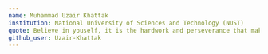 ```yaml
---
name: Muhammad Uzair Khattak
institution: National University of Sciences and Technology (NUST)
quote: Believe in youself, it is the hardwork and perseverance that makes a man successful 
github_user: Uzair-Khattak
---
```

